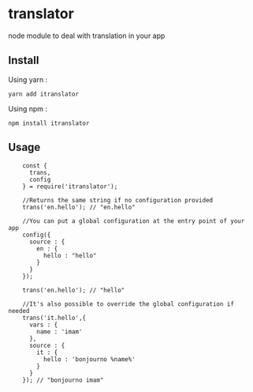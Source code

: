 # translator
node module to deal with translation in your app

## Install
Using yarn : 
```
yarn add itranslator
```

Using npm : 
```
npm install itranslator
```
## Usage
```node
    const {
      trans,
      config
    } = require('itranslator');

    //Returns the same string if no configuration provided
    trans('en.hello'); // "en.hello" 

    //You can put a global configuration at the entry point of your app
    config({
      source : {
        en : {
          hello : "hello"
        }
      }
    });

    trans('en.hello'); // "hello" 

    //It's also possible to override the global configuration if needed
    trans('it.hello',{
      vars : {
        name : 'imam'
      },
      source : {
        it : {
          hello : 'bonjourno %name%'
        }
      }
    }); // "bonjourno imam" 
```